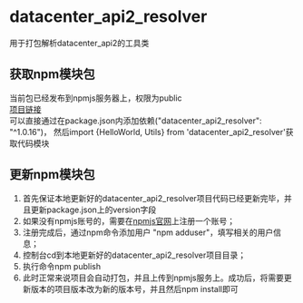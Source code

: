 # datacenter_api2_resolver

用于打包解析datacenter_api2的工具类

<h2>获取npm模块包</h2>
当前包已经发布到npmjs服务器上，权限为public<br/>
<a target="_new" href="https://www.npmjs.com/package/datacenter_api2_resolver">项目链接</a><br/>
可以直接通过在package.json内添加依赖("datacenter_api2_resolver": "^1.0.16")，
然后import {HelloWorld, Utils} from 'datacenter_api2_resolver'获取代码模块<br/>


<h2>更新npm模块包</h2>
<ol>
<li>首先保证本地更新好的datacenter_api2_resolver项目代码已经更新完毕，并且更新package.json上的version字段</li>
<li>如果没有npmjs账号的，需要在<a target="_new" href="https://www.npmjs.com/signup">npmjs官网</a>上注册一个账号；</li>
<li>注册完成后，通过npm命令添加用户 "npm adduser"，填写相关的用户信息；</li>
<li>控制台cd到本地更新好的datacenter_api2_resolver项目目录；</li>
<li>执行命令npm publish</li>
<li>此时正常来说项目会自动打包，并且上传到npmjs服务上。成功后，将需要更新版本的项目版本改为新的版本号，并且然后npm install即可</li>
</ol>
